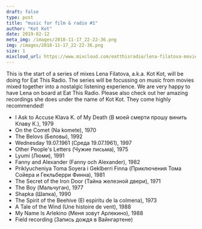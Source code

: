 ```yaml
---
draft: false
type: post
title: "music for film & radio #1"
author: "Kot Kot"
date: 2019-02-12
meta_img: /images/2018-11-17_22-22-36.png
img: /images/2018-11-17_22-22-36.png
size: 1
mixcloud_url: https://www.mixcloud.com/eatthisradio/lena-filatova-movies-1/
---
```


This is the start of a series of mixes Lena Filatova, a.k.a. Kot Kot, will be doing for Eat This Radio. The series will be focussing on music from movies mixed together into a nostalgic listening experience. We are very happy to have Lena on board at Eat This Radio. Please also check out her amazing recordings she does under the name of Kot Kot. They come highly recommended!

- I Ask to Accuse Klava K. of My Death (В моей смерти прошу винить Клаву К.), 1979
- On the Comet (Na komete), 1970
- The Belovs (Беловы), 1992
- Wednesday 19.07.1961 (Среда 19.07.1961), 1997
- Other People's Letters (Чужие письма), 1975
- Lyumi (Люми), 1991
- Fanny and Alexander (Fanny och Alexander), 1982
- Priklyucheniya Toma Soyera i Geklberri Finna (Приключения Тома Сойера и Гекльберри Финна), 1981
- The Secret of the Iron Door (Тайна железной двери), 1971
- The Boy (Мальчуган), 1977
- Shapka (Шапка), 1990
- The Spirit of the Beehive (El espiritu de la colmena), 1973
- A Tale of the Wind (Une histoire de vent), 1988
- My Name Is Arlekino (Меня зовут Арлекино), 1988
- Field recording (Запись дождя в Вайнгартене)


